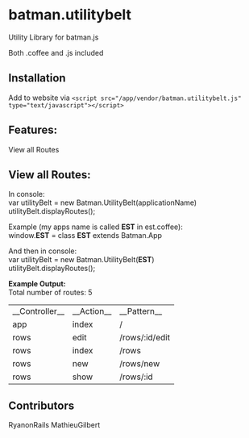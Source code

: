 batman.utilitybelt
==================
Utility Library for batman.js

Both .coffee and .js included

Installation
--------
Add to website via `<script src="/app/vendor/batman.utilitybelt.js" type="text/javascript"></script>`

Features:
--------
View all Routes


View all Routes:
--------
In console: <br/>
var utilityBelt = new Batman.UtilityBelt(applicationName)<br/>
utilityBelt.displayRoutes();<br/>

Example (my apps name is called **EST** in est.coffee):<br/>
window.**EST** = class **EST** extends Batman.App<br/>

And then in console:<br/>
var utilityBelt = new Batman.UtilityBelt(**EST**)<br/>
utilityBelt.displayRoutes();<br/>

**Example Output:**<br/>
Total number of routes: 5<br/>
<table>
    <tr>
        <td>__Controller__</td>
        <td>__Action__</td>
        <td>__Pattern__</td>
    </tr>
    <tr>
        <td>app</td>
        <td>index</td>
        <td>/</td>
    </tr>
    <tr>
        <td>rows</td>
        <td>edit</td>
        <td>/rows/:id/edit</td>
    </tr>
    <tr>
        <td>rows</td>
        <td>index</td>
        <td>/rows</td>
    </tr>
    <tr>
        <td>rows</td>
        <td>new</td>
        <td>/rows/new</td>
    </tr>
    <tr>
        <td>rows</td>
        <td>show</td>
        <td>/rows/:id</td>
    </tr>
</table>

Contributors
--------
RyanonRails
MathieuGilbert